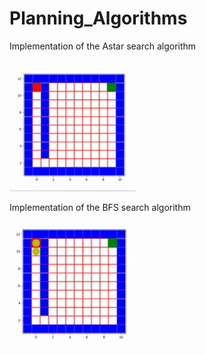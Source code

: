 # Planning_Algorithms
Implementation of the Astar search algorithm

<img src="https://github.com/Sanjeeev-K/Planning_Algorithms/blob/master/Astar.gif" width="40%">



Implementation of the BFS search algorithm

<img src="https://github.com/Sanjeeev-K/Planning_Algorithms/blob/master/BFS.gif" width="40%">



